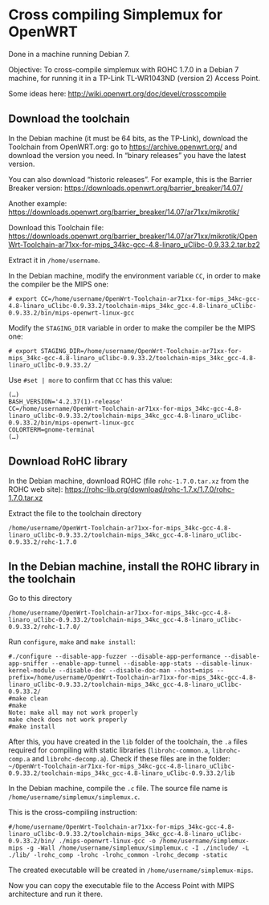 
# Cross compiling Simplemux for OpenWRT

Done in a machine running Debian 7.

Objective: To cross-compile simplemux with ROHC 1.7.0 in a Debian 7 machine, for running it in a TP-Link TL-WR1043ND (version 2) Access Point.

Some ideas here: http://wiki.openwrt.org/doc/devel/crosscompile

## Download the toolchain

In the Debian machine (it must be 64 bits, as the TP-Link), download the Toolchain from OpenWRT.org: go to https://archive.openwrt.org/ and download the version you need. In “binary releases” you have the latest version.

You can also download “historic releases”. For example, this is the Barrier Breaker version:
https://downloads.openwrt.org/barrier_breaker/14.07/

Another example: https://downloads.openwrt.org/barrier_breaker/14.07/ar71xx/mikrotik/

Download this Toolchain file:
https://downloads.openwrt.org/barrier_breaker/14.07/ar71xx/mikrotik/OpenWrt-Toolchain-ar71xx-for-mips_34kc-gcc-4.8-linaro_uClibc-0.9.33.2.tar.bz2

Extract it in `/home/username`.

In the Debian machine, modify the environment variable `CC`, in order to make the compiler be the MIPS one:

```
# export CC=/home/username/OpenWrt-Toolchain-ar71xx-for-mips_34kc-gcc-4.8-linaro_uClibc-0.9.33.2/toolchain-mips_34kc_gcc-4.8-linaro_uClibc-0.9.33.2/bin/mips-openwrt-linux-gcc
```

Modify the `STAGING_DIR` variable in order to make the compiler be the MIPS one:

```
# export STAGING_DIR=/home/username/OpenWrt-Toolchain-ar71xx-for-mips_34kc-gcc-4.8-linaro_uClibc-0.9.33.2/toolchain-mips_34kc_gcc-4.8-linaro_uClibc-0.9.33.2/
```

Use `#set | more` to confirm that `CC` has this value:

```
(…)
BASH_VERSION='4.2.37(1)-release'
CC=/home/username/OpenWrt-Toolchain-ar71xx-for-mips_34kc-gcc-4.8-linaro_uClibc-0.9.33.2/toolchain-mips_34kc_gcc-4.8-linaro_uClibc-0.9.33.2/bin/mips-openwrt-linux-gcc
COLORTERM=gnome-terminal
(…)
```

## Download RoHC library

In the Debian machine, download ROHC (file `rohc-1.7.0.tar.xz` from the ROHC web site): https://rohc-lib.org/download/rohc-1.7.x/1.7.0/rohc-1.7.0.tar.xz

Extract the file to the toolchain directory

```
/home/username/OpenWrt-Toolchain-ar71xx-for-mips_34kc-gcc-4.8-linaro_uClibc-0.9.33.2/toolchain-mips_34kc_gcc-4.8-linaro_uClibc-0.9.33.2/rohc-1.7.0
```

## In the Debian machine, install the ROHC library in the toolchain

Go to this directory
```
/home/username/OpenWrt-Toolchain-ar71xx-for-mips_34kc-gcc-4.8-linaro_uClibc-0.9.33.2/toolchain-mips_34kc_gcc-4.8-linaro_uClibc-0.9.33.2/rohc-1.7.0/
```

Run `configure`, `make` and `make install`:

```
#./configure --disable-app-fuzzer --disable-app-performance --disable-app-sniffer --enable-app-tunnel --disable-app-stats --disable-linux-kernel-module --disable-doc --disable-doc-man --host=mips --prefix=/home/username/OpenWrt-Toolchain-ar71xx-for-mips_34kc-gcc-4.8-linaro_uClibc-0.9.33.2/toolchain-mips_34kc_gcc-4.8-linaro_uClibc-0.9.33.2/
#make clean
#make
Note: make all may not work properly
make check does not work properly
#make install
```

After this, you have created in the `lib` folder of the toolchain, the `.a` files required for compiling with static libraries (`librohc-common.a`, `librohc-comp.a` and `librohc-decomp.a`). Check if these files are in the folder: `~/OpenWrt-Toolchain-ar71xx-for-mips_34kc-gcc-4.8-linaro_uClibc-0.9.33.2/toolchain-mips_34kc_gcc-4.8-linaro_uClibc-0.9.33.2/lib`

In the Debian machine, compile the `.c` file. The source file name is `/home/username/simplemux/simplemux.c`.

This is the cross-compiling instruction:
```
#/home/username/OpenWrt-Toolchain-ar71xx-for-mips_34kc-gcc-4.8-linaro_uClibc-0.9.33.2/toolchain-mips_34kc_gcc-4.8-linaro_uClibc-0.9.33.2/bin/ ./mips-openwrt-linux-gcc -o /home/username/simplemux-mips -g -Wall /home/username/simplemux/simplemux.c -I ./include/ -L ./lib/ -lrohc_comp -lrohc -lrohc_common -lrohc_decomp -static
```

The created executable will be created in `/home/username/simplemux-mips`.

Now you can copy the executable file to the Access Point with MIPS architecture and run it there.